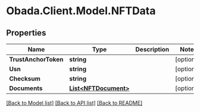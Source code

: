 
# Obada.Client.Model.NFTData

## Properties

Name | Type | Description | Notes
------------ | ------------- | ------------- | -------------
**TrustAnchorToken** | **string** |  | [optional] 
**Usn** | **string** |  | [optional] 
**Checksum** | **string** |  | [optional] 
**Documents** | [**List&lt;NFTDocument&gt;**](NFTDocument.md) |  | [optional] 

[[Back to Model list]](../README.md#documentation-for-models)
[[Back to API list]](../README.md#documentation-for-api-endpoints)
[[Back to README]](../README.md)

